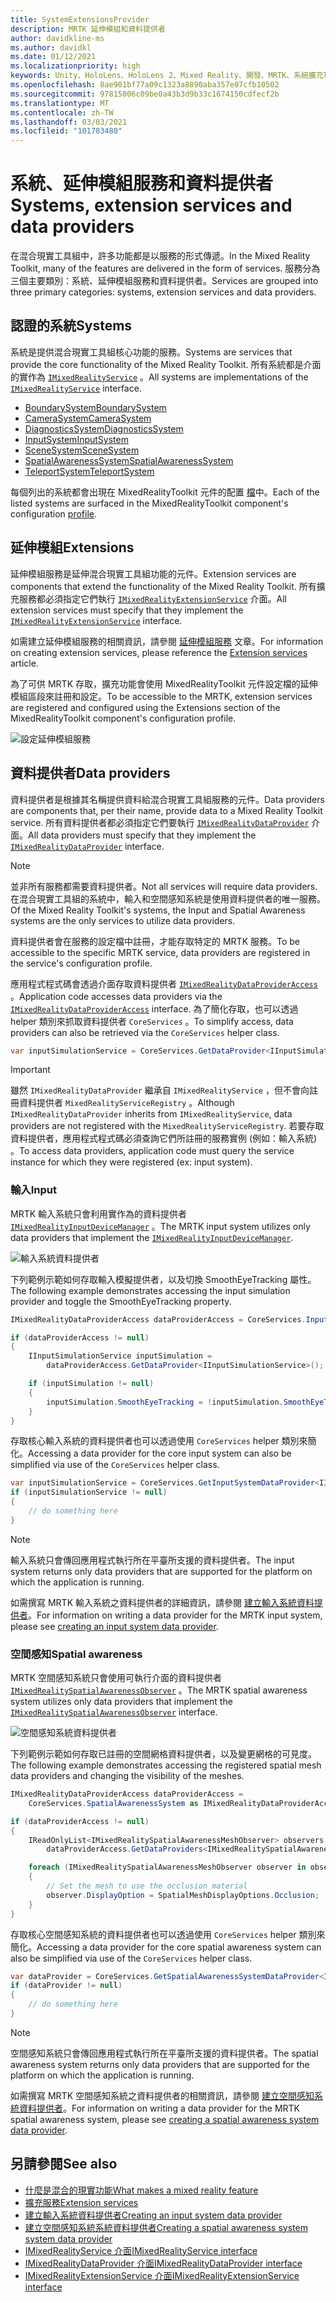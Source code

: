 ```yaml
---
title: SystemExtensionsProvider
description: MRTK 延伸模組和資料提供者
author: davidkline-ms
ms.author: davidkl
ms.date: 01/12/2021
ms.localizationpriority: high
keywords: Unity、HoloLens、HoloLens 2、Mixed Reality、開發、MRTK、系統擴充功能、
ms.openlocfilehash: 8ae901bf77a09c1323a8890aba357e07cfb10502
ms.sourcegitcommit: 97815006c09be0a43b3d9b33c1674150cdfecf2b
ms.translationtype: MT
ms.contentlocale: zh-TW
ms.lasthandoff: 03/03/2021
ms.locfileid: "101783480"
---
```

# <a name="systems-extension-services-and-data-providers"></a><span data-ttu-id="9062d-104">系統、延伸模組服務和資料提供者</span><span class="sxs-lookup"><span data-stu-id="9062d-104">Systems, extension services and data providers</span></span>

<span data-ttu-id="9062d-105">在混合現實工具組中，許多功能都是以服務的形式傳遞。</span><span class="sxs-lookup"><span data-stu-id="9062d-105">In the Mixed Reality Toolkit, many of the features are delivered in the form of services.</span></span> <span data-ttu-id="9062d-106">服務分為三個主要類別：系統、延伸模組服務和資料提供者。</span><span class="sxs-lookup"><span data-stu-id="9062d-106">Services are grouped into three primary categories: systems, extension services and data providers.</span></span>

## <a name="systems"></a><span data-ttu-id="9062d-107">認證的系統</span><span class="sxs-lookup"><span data-stu-id="9062d-107">Systems</span></span>

<span data-ttu-id="9062d-108">系統是提供混合現實工具組核心功能的服務。</span><span class="sxs-lookup"><span data-stu-id="9062d-108">Systems are services that provide the core functionality of the Mixed Reality Toolkit.</span></span> <span data-ttu-id="9062d-109">所有系統都是介面的實作為 [`IMixedRealityService`](xref:Microsoft.MixedReality.Toolkit.IMixedRealityService) 。</span><span class="sxs-lookup"><span data-stu-id="9062d-109">All systems are implementations of the [`IMixedRealityService`](xref:Microsoft.MixedReality.Toolkit.IMixedRealityService) interface.</span></span>

- [<span data-ttu-id="9062d-110">BoundarySystem</span><span class="sxs-lookup"><span data-stu-id="9062d-110">BoundarySystem</span></span>](../features/boundary/boundary-system-getting-started.md)
- [<span data-ttu-id="9062d-111">CameraSystem</span><span class="sxs-lookup"><span data-stu-id="9062d-111">CameraSystem</span></span>](../features/camera-system/camera-system-overview.md)
- [<span data-ttu-id="9062d-112">DiagnosticsSystem</span><span class="sxs-lookup"><span data-stu-id="9062d-112">DiagnosticsSystem</span></span>](../features/diagnostics/diagnostics-system-getting-started.md)
- [<span data-ttu-id="9062d-113">InputSystem</span><span class="sxs-lookup"><span data-stu-id="9062d-113">InputSystem</span></span>](../features/input/overview.md)
- [<span data-ttu-id="9062d-114">SceneSystem</span><span class="sxs-lookup"><span data-stu-id="9062d-114">SceneSystem</span></span>](../features/scene-system/scene-system-getting-started.md)
- [<span data-ttu-id="9062d-115">SpatialAwarenessSystem</span><span class="sxs-lookup"><span data-stu-id="9062d-115">SpatialAwarenessSystem</span></span>](../features/spatial-awareness/spatial-awareness-getting-started.md)
- [<span data-ttu-id="9062d-116">TeleportSystem</span><span class="sxs-lookup"><span data-stu-id="9062d-116">TeleportSystem</span></span>](../features/teleport-system/teleport-system.md)

<span data-ttu-id="9062d-117">每個列出的系統都會出現在 MixedRealityToolkit 元件的配置 [檔](../features/profiles/profiles.md)中。</span><span class="sxs-lookup"><span data-stu-id="9062d-117">Each of the listed systems are surfaced in the MixedRealityToolkit component's configuration [profile](../features/profiles/profiles.md).</span></span>

## <a name="extensions"></a><span data-ttu-id="9062d-118">延伸模組</span><span class="sxs-lookup"><span data-stu-id="9062d-118">Extensions</span></span>

<span data-ttu-id="9062d-119">延伸模組服務是延伸混合現實工具組功能的元件。</span><span class="sxs-lookup"><span data-stu-id="9062d-119">Extension services are components that extend the functionality of the Mixed Reality Toolkit.</span></span> <span data-ttu-id="9062d-120">所有擴充服務都必須指定它們執行 [`IMixedRealityExtensionService`](xref:Microsoft.MixedReality.Toolkit.IMixedRealityExtensionService) 介面。</span><span class="sxs-lookup"><span data-stu-id="9062d-120">All extension services must specify that they implement the [`IMixedRealityExtensionService`](xref:Microsoft.MixedReality.Toolkit.IMixedRealityExtensionService) interface.</span></span>

<span data-ttu-id="9062d-121">如需建立延伸模組服務的相關資訊，請參閱 [延伸模組服務](../features/extensions/extension-services.md) 文章。</span><span class="sxs-lookup"><span data-stu-id="9062d-121">For information on creating extension services, please reference the [Extension services](../features/extensions/extension-services.md) article.</span></span>

<span data-ttu-id="9062d-122">為了可供 MRTK 存取，擴充功能會使用 MixedRealityToolkit 元件設定檔的延伸模組區段來註冊和設定。</span><span class="sxs-lookup"><span data-stu-id="9062d-122">To be accessible to the MRTK, extension services are registered and configured using the Extensions section of the MixedRealityToolkit component's configuration profile.</span></span>

![設定延伸模組服務](../features/images/profiles/ConfiguredExtensionService.png)

## <a name="data-providers"></a><span data-ttu-id="9062d-124">資料提供者</span><span class="sxs-lookup"><span data-stu-id="9062d-124">Data providers</span></span>

<span data-ttu-id="9062d-125">資料提供者是根據其名稱提供資料給混合現實工具組服務的元件。</span><span class="sxs-lookup"><span data-stu-id="9062d-125">Data providers are components that, per their name, provide data to a Mixed Reality Toolkit service.</span></span> <span data-ttu-id="9062d-126">所有資料提供者都必須指定它們要執行 [`IMixedRealityDataProvider`](xref:Microsoft.MixedReality.Toolkit.IMixedRealityDataProvider) 介面。</span><span class="sxs-lookup"><span data-stu-id="9062d-126">All data providers must specify that they implement the [`IMixedRealityDataProvider`](xref:Microsoft.MixedReality.Toolkit.IMixedRealityDataProvider) interface.</span></span>

> [!NOTE]
> <span data-ttu-id="9062d-127">並非所有服務都需要資料提供者。</span><span class="sxs-lookup"><span data-stu-id="9062d-127">Not all services will require data providers.</span></span> <span data-ttu-id="9062d-128">在混合現實工具組的系統中，輸入和空間感知系統是使用資料提供者的唯一服務。</span><span class="sxs-lookup"><span data-stu-id="9062d-128">Of the Mixed Reality Toolkit's systems, the Input and Spatial Awareness systems are the only services to utilize data providers.</span></span>

<span data-ttu-id="9062d-129">資料提供者會在服務的設定檔中註冊，才能存取特定的 MRTK 服務。</span><span class="sxs-lookup"><span data-stu-id="9062d-129">To be accessible to the specific MRTK service, data providers are registered in the service's configuration profile.</span></span>

<span data-ttu-id="9062d-130">應用程式程式碼會透過介面存取資料提供者 [`IMixedRealityDataProviderAccess`](xref:Microsoft.MixedReality.Toolkit.IMixedRealityDataProviderAccess) 。</span><span class="sxs-lookup"><span data-stu-id="9062d-130">Application code accesses data providers via the [`IMixedRealityDataProviderAccess`](xref:Microsoft.MixedReality.Toolkit.IMixedRealityDataProviderAccess) interface.</span></span> <span data-ttu-id="9062d-131">為了簡化存取，也可以透過 helper 類別來抓取資料提供者 `CoreServices` 。</span><span class="sxs-lookup"><span data-stu-id="9062d-131">To simplify access, data providers can also be retrieved via the `CoreServices` helper class.</span></span>

```c#
var inputSimulationService = CoreServices.GetDataProvider<IInputSimulationService>(CoreServices.InputSystem);
```

> [!IMPORTANT]
> <span data-ttu-id="9062d-132">雖然 `IMixedRealityDataProvider` 繼承自 `IMixedRealityService` ，但不會向註冊資料提供者 `MixedRealityServiceRegistry` 。</span><span class="sxs-lookup"><span data-stu-id="9062d-132">Although `IMixedRealityDataProvider` inherits from `IMixedRealityService`, data providers are not registered with the `MixedRealityServiceRegistry`.</span></span> <span data-ttu-id="9062d-133">若要存取資料提供者，應用程式程式碼必須查詢它們所註冊的服務實例 (例如：輸入系統) 。</span><span class="sxs-lookup"><span data-stu-id="9062d-133">To access data providers, application code must query the service instance for which they were registered (ex: input system).</span></span>

### <a name="input"></a><span data-ttu-id="9062d-134">輸入</span><span class="sxs-lookup"><span data-stu-id="9062d-134">Input</span></span>

<span data-ttu-id="9062d-135">MRTK 輸入系統只會利用實作為的資料提供者 [`IMixedRealityInputDeviceManager`](xref:Microsoft.MixedReality.Toolkit.Input.IMixedRealityInputDeviceManager) 。</span><span class="sxs-lookup"><span data-stu-id="9062d-135">The MRTK input system utilizes only data providers that implement the [`IMixedRealityInputDeviceManager`](xref:Microsoft.MixedReality.Toolkit.Input.IMixedRealityInputDeviceManager).</span></span>

![輸入系統資料提供者](../features/images/input/RegisteredServiceProviders.PNG)

<span data-ttu-id="9062d-137">下列範例示範如何存取輸入模擬提供者，以及切換 SmoothEyeTracking 屬性。</span><span class="sxs-lookup"><span data-stu-id="9062d-137">The following example demonstrates accessing the input simulation provider and toggle the SmoothEyeTracking property.</span></span>

```c#
IMixedRealityDataProviderAccess dataProviderAccess = CoreServices.InputSystem as IMixedRealityDataProviderAccess;

if (dataProviderAccess != null)
{
    IInputSimulationService inputSimulation =
        dataProviderAccess.GetDataProvider<IInputSimulationService>();

    if (inputSimulation != null)
    {
        inputSimulation.SmoothEyeTracking = !inputSimulation.SmoothEyeTracking;
    }
}
```

<span data-ttu-id="9062d-138">存取核心輸入系統的資料提供者也可以透過使用 `CoreServices` helper 類別來簡化。</span><span class="sxs-lookup"><span data-stu-id="9062d-138">Accessing a data provider for the core input system can also be simplified via use of the `CoreServices` helper class.</span></span>

```c#
var inputSimulationService = CoreServices.GetInputSystemDataProvider<IInputSimulationService>();
if (inputSimulationService != null)
{
    // do something here
}
```

> [!NOTE]
> <span data-ttu-id="9062d-139">輸入系統只會傳回應用程式執行所在平臺所支援的資料提供者。</span><span class="sxs-lookup"><span data-stu-id="9062d-139">The input system returns only data providers that are supported for the platform on which the application is running.</span></span>

<span data-ttu-id="9062d-140">如需撰寫 MRTK 輸入系統之資料提供者的詳細資訊，請參閱 [建立輸入系統資料提供者](../features/input/create-data-provider.md)。</span><span class="sxs-lookup"><span data-stu-id="9062d-140">For information on writing a data provider for the MRTK input system, please see [creating an input system data provider](../features/input/create-data-provider.md).</span></span>

### <a name="spatial-awareness"></a><span data-ttu-id="9062d-141">空間感知</span><span class="sxs-lookup"><span data-stu-id="9062d-141">Spatial awareness</span></span>

<span data-ttu-id="9062d-142">MRTK 空間感知系統只會使用可執行介面的資料提供者 [`IMixedRealitySpatialAwarenessObserver`](xref:Microsoft.MixedReality.Toolkit.SpatialAwareness.IMixedRealitySpatialAwarenessObserver) 。</span><span class="sxs-lookup"><span data-stu-id="9062d-142">The MRTK spatial awareness system utilizes only data providers that implement the [`IMixedRealitySpatialAwarenessObserver`](xref:Microsoft.MixedReality.Toolkit.SpatialAwareness.IMixedRealitySpatialAwarenessObserver) interface.</span></span>

![空間感知系統資料提供者](../features/images/spatial-awareness/SpatialAwarenessProfile.png)

<span data-ttu-id="9062d-144">下列範例示範如何存取已註冊的空間網格資料提供者，以及變更網格的可見度。</span><span class="sxs-lookup"><span data-stu-id="9062d-144">The following example demonstrates accessing the registered spatial mesh data providers and changing the visibility of the meshes.</span></span>

```c#
IMixedRealityDataProviderAccess dataProviderAccess =
    CoreServices.SpatialAwarenessSystem as IMixedRealityDataProviderAccess;

if (dataProviderAccess != null)
{
    IReadOnlyList<IMixedRealitySpatialAwarenessMeshObserver> observers =
        dataProviderAccess.GetDataProviders<IMixedRealitySpatialAwarenessMeshObserver>();

    foreach (IMixedRealitySpatialAwarenessMeshObserver observer in observers)
    {
        // Set the mesh to use the occlusion material
        observer.DisplayOption = SpatialMeshDisplayOptions.Occlusion;
    }
}
```

<span data-ttu-id="9062d-145">存取核心空間感知系統的資料提供者也可以透過使用 `CoreServices` helper 類別來簡化。</span><span class="sxs-lookup"><span data-stu-id="9062d-145">Accessing a data provider for the core spatial awareness system can also be simplified via use of the `CoreServices` helper class.</span></span>

```c#
var dataProvider = CoreServices.GetSpatialAwarenessSystemDataProvider<IMixedRealitySpatialAwarenessMeshObserver>();
if (dataProvider != null)
{
    // do something here
}
```

> [!NOTE]
> <span data-ttu-id="9062d-146">空間感知系統只會傳回應用程式執行所在平臺所支援的資料提供者。</span><span class="sxs-lookup"><span data-stu-id="9062d-146">The spatial awareness system returns only data providers that are supported for the platform on which the application is running.</span></span>

<span data-ttu-id="9062d-147">如需撰寫 MRTK 空間感知系統之資料提供者的相關資訊，請參閱 [建立空間感知系統資料提供者](../features/spatial-awareness/create-data-provider.md)。</span><span class="sxs-lookup"><span data-stu-id="9062d-147">For information on writing a data provider for the MRTK spatial awareness system, please see [creating a spatial awareness system data provider](../features/spatial-awareness/create-data-provider.md).</span></span>

## <a name="see-also"></a><span data-ttu-id="9062d-148">另請參閱</span><span class="sxs-lookup"><span data-stu-id="9062d-148">See also</span></span>

- [<span data-ttu-id="9062d-149">什麼是混合的現實功能</span><span class="sxs-lookup"><span data-stu-id="9062d-149">What makes a mixed reality feature</span></span>](mixed-reality-services.md)
- [<span data-ttu-id="9062d-150">擴充服務</span><span class="sxs-lookup"><span data-stu-id="9062d-150">Extension services</span></span>](../features/extensions/extension-services.md)
- [<span data-ttu-id="9062d-151">建立輸入系統資料提供者</span><span class="sxs-lookup"><span data-stu-id="9062d-151">Creating an input system data provider</span></span>](../features/input/create-data-provider.md)
- [<span data-ttu-id="9062d-152">建立空間感知系統系統資料提供者</span><span class="sxs-lookup"><span data-stu-id="9062d-152">Creating a spatial awareness system system data provider</span></span>](../features/spatial-awareness/create-data-provider.md)
- [<span data-ttu-id="9062d-153">IMixedRealityService 介面</span><span class="sxs-lookup"><span data-stu-id="9062d-153">IMixedRealityService interface</span></span>](xref:Microsoft.MixedReality.Toolkit.IMixedRealityService)
- [<span data-ttu-id="9062d-154">IMixedRealityDataProvider 介面</span><span class="sxs-lookup"><span data-stu-id="9062d-154">IMixedRealityDataProvider interface</span></span>](xref:Microsoft.MixedReality.Toolkit.IMixedRealityDataProvider)
- [<span data-ttu-id="9062d-155">IMixedRealityExtensionService 介面</span><span class="sxs-lookup"><span data-stu-id="9062d-155">IMixedRealityExtensionService interface</span></span>](xref:Microsoft.MixedReality.Toolkit.IMixedRealityExtensionService)

